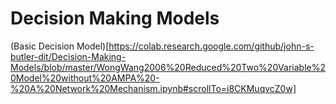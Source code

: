 # Decision Making Models
 
(Basic Decision Model)[https://colab.research.google.com/github/john-s-butler-dit/Decision-Making-Models/blob/master/WongWang2006%20Reduced%20Two%20Variable%20Model%20without%20AMPA%20-%20A%20Network%20Mechanism.ipynb#scrollTo=i8CKMuqvcZ0w]

